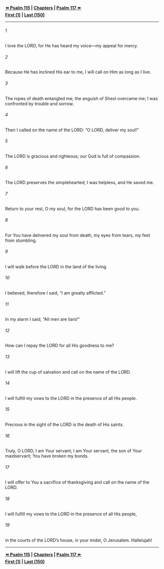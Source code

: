   
**[⏪ Psalm 115](./Psalm%20115.md) | [Chapters](./_index.md) | [Psalm 117 ⏩](./Psalm%20117.md)**  
**[First (1)](./Psalm%201.md) | [Last (150)](./Psalm%20150.md)**  
  
---  
  
###### 1  
I love the LORD, for He has heard my voice—my appeal for mercy.  
  
###### 2  
Because He has inclined His ear to me, I will call on Him as long as I live.  
  
###### 3  
The ropes of death entangled me; the anguish of Sheol overcame me; I was confronted by trouble and sorrow.  
  
###### 4  
Then I called on the name of the LORD: “O LORD, deliver my soul!”  
  
###### 5  
The LORD is gracious and righteous; our God is full of compassion.  
  
###### 6  
The LORD preserves the simplehearted; I was helpless, and He saved me.  
  
###### 7  
Return to your rest, O my soul, for the LORD has been good to you.  
  
###### 8  
For You have delivered my soul from death, my eyes from tears, my feet from stumbling.  
  
###### 9  
I will walk before the LORD in the land of the living.  
  
###### 10  
I believed, therefore I said, “I am greatly afflicted.”  
  
###### 11  
In my alarm I said, “All men are liars!”  
  
###### 12  
How can I repay the LORD for all His goodness to me?  
  
###### 13  
I will lift the cup of salvation and call on the name of the LORD.  
  
###### 14  
I will fulfill my vows to the LORD in the presence of all His people.  
  
###### 15  
Precious in the sight of the LORD is the death of His saints.  
  
###### 16  
Truly, O LORD, I am Your servant; I am Your servant, the son of Your maidservant; You have broken my bonds.  
  
###### 17  
I will offer to You a sacrifice of thanksgiving and call on the name of the LORD.  
  
###### 18  
I will fulfill my vows to the LORD in the presence of all His people,  
  
###### 19  
in the courts of the LORD’s house, in your midst, O Jerusalem. Hallelujah!  
  
  
---  
  
**[⏪ Psalm 115](./Psalm%20115.md) | [Chapters](./_index.md) | [Psalm 117 ⏩](./Psalm%20117.md)**  
**[First (1)](./Psalm%201.md) | [Last (150)](./Psalm%20150.md)**  
  

